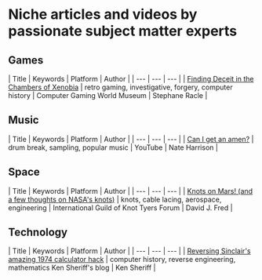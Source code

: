 # Niche articles and videos by passionate subject matter experts

## Games

| Title | Keywords | Platform | Author |
| --- | --- | --- |
| [Finding Deceit in the Chambers of Xenobia](https://cgwmuseum.org/columns/index.php?id=5) | retro gaming, investigative, forgery, computer history | Computer Gaming World Museum | Stephane Racle |

## Music

| Title | Keywords | Platform | Author |
| --- | --- | --- |
| [Can I get an amen?](https://www.youtube.com/watch?v=XPoxZW8JzzM) | drum break, sampling, popular music | YouTube | Nate Harrison |

## Space

| Title | Keywords | Platform | Author |
| --- | --- | --- |
| [Knots on Mars! (and a few thoughts on NASA's knots)](https://igkt.net/sm/index.php?topic=4028.0) | knots, cable lacing, aerospace, engineering | International Guild of Knot Tyers Forum | David J. Fred |

## Technology

| Title | Keywords | Platform | Author |
| --- | --- | --- |
| [Reversing Sinclair's amazing 1974 calculator hack](http://files.righto.com/calculator/sinclair_scientific_simulator.html) | computer history, reverse engineering, mathematics Ken Sheriff's blog | Ken Sheriff |
